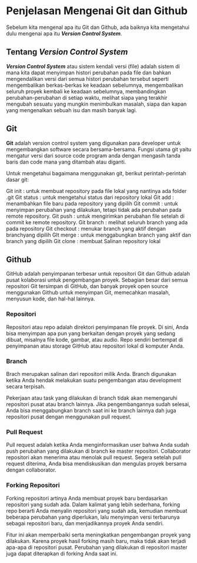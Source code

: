 # Penjelasan Mengenai Git dan Github

Sebelum kita mengenal apa itu Git dan Github, ada baiknya kita mengetahui dulu mengenai apa itu ***Version Control System***.

## Tentang *Version Control System*
***Version Control System*** atau sistem kendali versi (file) adalah sistem di mana kita dapat menyimpan histori perubahan pada file dan bahkan mengendalikan versi dari semua histori perubahan tersebut seperti mengembalikan berkas-berkas ke keadaan sebelumnya,  mengembalikan seluruh proyek kembali ke keadaan sebelumnya, membandingkan perubahan-perubahan di setiap waktu, melihat siapa yang terakhir mengubah sesuatu yang mungkin menimbulkan masalah, siapa dan kapan yang mengenalkan sebuah isu dan masih banyak lagi.

## Git
**Git** adalah version control system yang digunakan para developer untuk mengembangkan software secara bersama-bersama. Fungsi utama git yaitu mengatur versi dari source code program anda dengan mengasih tanda baris dan code mana yang ditambah atau diganti.

Untuk mengetahui bagaimana menggunakan git, berikut perintah-perintah dasar git:

Git init : untuk membuat repository pada file lokal yang nantinya ada folder .git
Git status : untuk mengetahui status dari repository lokal
Git add : menambahkan file baru pada repository yang dipilih
Git commit : untuk menyimpan perubahan yang dilakukan, tetapi tidak ada perubahan pada remote repository.
Git push : untuk mengirimkan perubahan file setelah di commit ke remote repository.
Git branch : melihat seluruh branch yang ada pada repository
Git checkout : menukar branch yang aktif dengan branchyang dipilih
GIt merge : untuk menggabungkan branch yang aktif dan branch yang dipilih
Git clone : membuat Salinan repository lokal

## Github
GitHub adalah penyimpanan terbesar untuk repositori Git dan Github adalah pusat kolaborasi untuk pengembangan proyek. Sebagian besar dari semua repositori Git tersimpan di GitHub, dan  banyak  proyek open source  menggunakan Github  untuk  menyimpan Git,  memecahkan masalah, menyusun kode, dan hal-hal lainnya.

### Repositori
Repositori atau repo adalah direktori penyimpanan file proyek. Di sini, Anda bisa menyimpan apa pun yang berkaitan dengan proyek yang sedang dibuat, misalnya file kode, gambar, atau audio. Repo sendiri bertempat di penyimpanan atau storage GitHub atau repositori lokal di komputer Anda.

### Branch
Brach merupakan salinan dari repositori milik Anda. Branch digunakan ketika Anda hendak melakukan suatu pengembangan atau development secara terpisah.

Pekerjaan atau task yang dilakukan di branch tidak akan memengaruhi repositori pusat atau branch lainnya. Jika pengembangannya sudah selesai, Anda bisa menggabungkan branch saat ini ke branch lainnya dah juga repositori pusat dengan menggunakan pull request.

### Pull Request
Pull request adalah ketika Anda menginformasikan user bahwa Anda sudah push perubahan yang dilakukan di branch ke master repositori. Collaborator repositori akan menerima atau menolak pull request. Segera setelah pull request diterima, Anda bisa mendiskusikan dan mengulas proyek bersama dengan collaborator.

### Forking Repositori
Forking repositori artinya Anda membuat proyek baru berdasarkan repositori yang sudah ada. Dalam kalimat yang lebih sederhana, forking repo berarti Anda menyalin repositori yang sudah ada, kemudian membuat beberapa perubahan yang diperlukan, lalu menyimpan versi terbarunya sebagai repositori baru, dan menjadikannya proyek Anda sendiri.

Fitur ini akan memperbaiki serta meningkatkan pengembangan proyek yang dilakukan. Karena proyek hasil forking masih baru, maka tidak akan terjadi apa-apa di repositori pusat. Perubahan yang dilakukan di repositori master juga dapat diterapkan di forking Anda saat ini.
